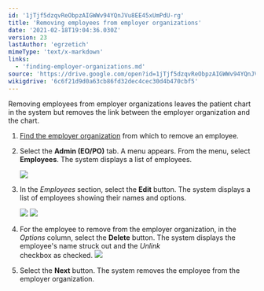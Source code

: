 ```yaml
---
id: '1jTjf5dzqvReObpzAIGWWv94YQnJVu8EE45xUmPdU-rg'
title: 'Removing employees from employer organizations'
date: '2021-02-18T19:04:36.030Z'
version: 23
lastAuthor: 'egrzetich'
mimeType: 'text/x-markdown'
links:
  - 'finding-employer-organizations.md'
source: 'https://drive.google.com/open?id=1jTjf5dzqvReObpzAIGWWv94YQnJVu8EE45xUmPdU-rg'
wikigdrive: '6c6f21d9d0a63cb86fd32dec4cec30d4b470cbf5'
---
```

Removing employees from employer organizations leaves the patient chart in the system but removes the link between the employer organization and the chart.
1. [Find the employer organization](finding-employer-organizations.md) from which to remove an employee.
2. Select the <strong>Admin (EO/PO)</strong> tab. A menu appears. From the menu, select <strong>Employees</strong>. The system displays a list of employees.

   <img src="../removing-employees-from-employer-organizations.assets/d07ec75a04f8d7e5c82f5f8ff9b8dee4.png" />  

3. In the <em>Employees</em> section, select the <strong>Edit</strong> button. The system displays a list of employees showing their names and options.

   <img src="../removing-employees-from-employer-organizations.assets/49e42941acacd24f80fe8f38228e1995.png" />

   <img src="../removing-employees-from-employer-organizations.assets/2d004c35c0dd650952dc78f42539b996.png" />

4. For the employee to remove from the employer organization, in the <em>Options</em> column, select the <strong>Delete</strong> button. The system displays the employee's name struck out and the <em>Unlink</em>  
    checkbox as checked. <img src="../removing-employees-from-employer-organizations.assets/cfbadc44d47527a7d0144c4e9dd28af2.png" />  

5. Select the <strong>Next</strong> button. The system removes the employee from the employer organization.
